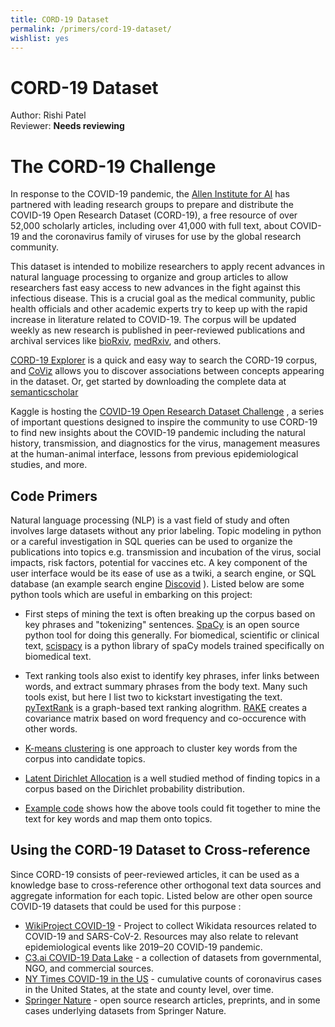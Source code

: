 ```yaml
---
title: CORD-19 Dataset
permalink: /primers/cord-19-dataset/
wishlist: yes
---
```


# CORD-19 Dataset

Author: Rishi Patel  
Reviewer: **Needs reviewing**

# The CORD-19 Challenge
In response to the COVID-19 pandemic, the [Allen Institute for AI](https://allenai.org/) has partnered with leading research groups to prepare and distribute the COVID-19 Open Research Dataset (CORD-19), a free resource of over 52,000 scholarly articles, including over 41,000 with full text, about COVID-19 and the coronavirus family of viruses for use by the global research community.

This dataset is intended to mobilize researchers to apply recent advances in natural language processing to organize and group articles to allow researchers fast easy access to new advances in the fight against this infectious disease. This is a crucial goal as the medical community, public health officials and other academic experts try to keep up with the rapid increase in literature related to COVID-19. The corpus  will be updated weekly as new research is published in peer-reviewed publications and archival services like [bioRxiv](https://www.biorxiv.org/), [medRxiv](https://www.medrxiv.org/), and others.

[CORD-19 Explorer](https://cord-19.apps.allenai.org/) is a quick and easy way to search the CORD-19 corpus, and [CoViz](https://coviz.apps.allenai.org) allows you to discover associations between concepts appearing in the dataset. Or, get started by downloading the complete data at [semanticscholar](https://pages.semanticscholar.org/coronavirus-research)

Kaggle is hosting the [COVID-19 Open Research Dataset Challenge](https://www.kaggle.com/allen-institute-for-ai/CORD-19-research-challenge) , a series of important questions designed to inspire the community to use CORD-19 to find new insights about the COVID-19 pandemic including the natural history, transmission, and diagnostics for the virus, management measures at the human-animal interface, lessons from previous epidemiological studies, and more.
## Code Primers
Natural language processing (NLP) is a vast field of study and often involves large datasets without any prior labeling. Topic modeling in python or a careful investigation in SQL queries can be used to organize the publications into topics e.g. transmission and incubation of the virus, social impacts, risk factors, potential for vaccines etc.  A key component of the user interface would be its ease of use as a twiki, a search engine, or SQL database (an example search engine [Discovid](https://discovid.ai/search) ). Listed below are some python tools which are useful in embarking on this project:

  * First steps of mining the text is often breaking up the corpus based on key phrases and "tokenizing" sentences. [SpaCy](https://spacy.io/) is an open source python tool for doing this generally. For biomedical, scientific or clinical text, [scispacy](https://allenai.github.io/scispacy/) is a python library of spaCy models trained specifically on biomedical text.

  * Text ranking tools also exist to identify key phrases, infer links between words, and extract summary phrases from the body text. Many such tools exist, but here I list two to kickstart investigating the text. [pyTextRank](https://github.com/DerwenAI/pytextrank) is a graph-based text ranking alogrithm. [RAKE](https://pypi.org/project/rake-nltk/) creates a covariance matrix based on word frequency and co-occurence with other words.

  * [K-means clustering](https://scikit-learn.org/stable/modules/generated/sklearn.cluster.KMeans.html) is one approach to cluster key words from the corpus into candidate topics.
  * [Latent Dirichlet Allocation](https://scikit-learn.org/stable/modules/generated/sklearn.decomposition.LatentDirichletAllocation.html#id1) is a well studied method of finding topics in a corpus based on the Dirichlet probability distribution.</p>
  * [Example code](https://github.com/rpatelCERN/CORD19/) shows how the above tools could fit together to mine the text for key words and map them onto topics.

## Using the CORD-19 Dataset to Cross-reference

Since CORD-19 consists of peer-reviewed articles, it can be used as a knowledge base to cross-reference other orthogonal text data sources and aggregate information for each topic. Listed below are other open source COVID-19 datasets that could be used for this purpose :
  * [WikiProject COVID-19](https://www.wikidata.org/wiki/Wikidata:WikiProject_COVID-19)  - Project to collect Wikidata resources related to COVID-19 and SARS-CoV-2. Resources may also relate to relevant epidemiological events like 2019–20 COVID-19 pandemic.
  * [C3.ai COVID-19 Data Lake](https://c3.ai/covid/) - a collection of datasets from governmental, NGO, and commercial sources.
  * [NY Times COVID-19 in the US](https://github.com/nytimes/covid-19-data) -  cumulative counts of coronavirus cases in the United States, at the state and county level, over time.
  * [Springer Nature](https://www.springernature.com/gp/researchers/campaigns/coronavirus)  -  open source research articles, preprints, and in some cases underlying datasets from Springer Nature. </p>
